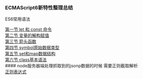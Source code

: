 ### ECMAScript6新特性整理总结
ES6常用语法
<div><a href='https://github.com/Createwj/ES6/tree/master/book/1.let和const.js'>第一节 let 和 const 命令</a></div>
<div><a href='https://github.com/Createwj/ES6/tree/master/book/2.变量解构'>第二节 变量的解构赋值</a></div>
<div><a href='https://github.com/Createwj/ES6/tree/master/book/3.字符串的扩展'>第三节 箭头函数</a></div>
<div><a href='https://github.com/Createwj/ES6/tree/master/book/4.symbol'>第四节 symbol原始数据类型</a></div>
<div><a href='https://github.com/Createwj/ES6/tree/master/book/5.set和map数据结构'>第五节 set和map数据结构</a></div>
<div><a href='https://github.com/Createwj/ES6/tree/master/book/6.class基本语法'>第六节 class基本语法</a></div>
#### node服务器端处理抓取到的jsonp数据的时候 需要正则截取解析
<div><a href='https://github.com/Createwj/ES6/tree/master/book/正则表达式'>正则表达式</a></div>